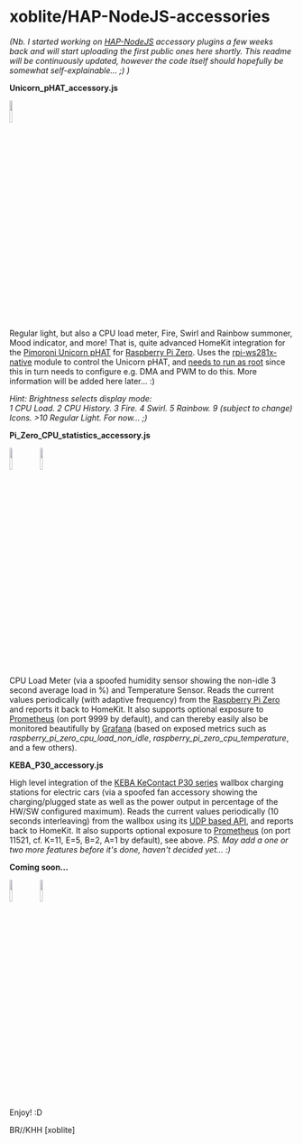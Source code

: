 # xoblite/HAP-NodeJS-accessories

_(Nb. I started working on [HAP-NodeJS](https://github.com/KhaosT/HAP-NodeJS) accessory plugins a few weeks back and will start uploading the first public ones here shortly. This readme will be continuously updated, however the code itself should hopefully be somewhat self-explainable... ;) )_

**Unicorn_pHAT_accessory.js**

<img src="http://xoblite.net/images/homekit-plugin-unicorn-phat.png" width="10%" height="10%">

Regular light, but also a CPU load meter, Fire, Swirl and Rainbow summoner, Mood indicator, and more! That is, quite advanced HomeKit integration for the [Pimoroni Unicorn pHAT](https://shop.pimoroni.com/products/unicorn-phat) for [Raspberry Pi Zero](https://www.raspberrypi.org/products/raspberry-pi-zero-w/). Uses the [rpi-ws281x-native](https://www.npmjs.com/package/rpi-ws281x-native) module to control the Unicorn pHAT, and [needs to run as root](https://www.npmjs.com/package/rpi-ws281x-native#needs-to-run-as-root) since this in turn needs to configure e.g. DMA and PWM to do this. More information will be added here later... :)

_Hint: Brightness selects display mode:
<br>1 CPU Load. 2 CPU History. 3 Fire. 4 Swirl. 5 Rainbow. 9 (subject to change) Icons. >10 Regular Light. For now... ;)_

**Pi_Zero_CPU_statistics_accessory.js**

<img src="http://xoblite.net/images/homekit-plugin-zero-cpu.png" width="10%" height="10%"> <img src="http://xoblite.net/images/homekit-plugin-zero-temp.png" width="10%" height="10%">

CPU Load Meter (via a spoofed humidity sensor showing the non-idle 3 second average load in %) and Temperature Sensor. Reads the current values periodically (with adaptive frequency) from the [Raspberry Pi Zero](https://www.raspberrypi.org/products/raspberry-pi-zero-w/) and reports it back to HomeKit. It also supports optional exposure to [Prometheus](https://prometheus.io/) (on port 9999 by default), and can thereby easily also be monitored beautifully by [Grafana](https://grafana.com/) (based on exposed metrics such as _raspberry_pi_zero_cpu_load_non_idle_, _raspberry_pi_zero_cpu_temperature_, and a few others).

**KEBA_P30_accessory.js**

High level integration of the [KEBA KeContact P30 series](https://www.keba.com/en/emobility/products/product-overview/product_overview) wallbox charging stations for electric cars (via a spoofed fan accessory showing the charging/plugged state as well as the power output in percentage of the HW/SW configured maximum). Reads the current values periodically (10 seconds interleaving) from the wallbox using its [UDP based API](https://www.keba.com/en/emobility/service-support/downloads/Downloads), and reports back to HomeKit. It also supports optional exposure to [Prometheus](https://prometheus.io/) (on port 11521, cf. K=11, E=5, B=2, A=1 by default), see above. _PS. May add a one or two more features before it's done, haven't decided yet... :)_

**Coming soon...**

<img src="http://xoblite.net/images/homekit-plugin-awlob.png" width="10%" height="10%"> <img src="http://xoblite.net/images/homekit-plugin-sounds-like-home.png" width="10%" height="10%">

Enjoy! :D

BR//KHH \[xoblite\]
